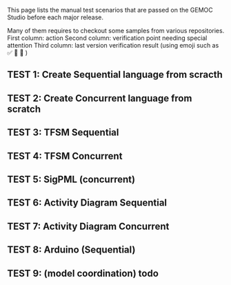 This page lists the manual test scenarios that are passed on the GEMOC Studio before each major release.

Many of them requires to checkout some samples from various repositories.
First column: action
Second column: verification point needing special attention
Third column: last version verification result (using emoji such as :white_check_mark: :large_orange_diamond: :red_circle: )

## TEST 1: Create Sequential language from scracth



## TEST 2: Create Concurrent language from scratch

## TEST 3: TFSM Sequential

## TEST 4: TFSM Concurrent

## TEST 5: SigPML (concurrent)

## TEST 6: Activity Diagram Sequential

## TEST 7: Activity Diagram Concurrent

## TEST 8: Arduino (Sequential)

## TEST 9: (model coordination) todo